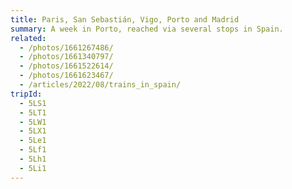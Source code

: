 ```yaml
---
title: Paris, San Sebastián, Vigo, Porto and Madrid
summary: A week in Porto, reached via several stops in Spain.
related:
  - /photos/1661267486/
  - /photos/1661340797/
  - /photos/1661522614/
  - /photos/1661623467/
  - /articles/2022/08/trains_in_spain/
tripId:
  - 5LS1
  - 5LT1
  - 5LW1
  - 5LX1
  - 5Le1
  - 5Lf1
  - 5Lh1
  - 5Li1
---
```


